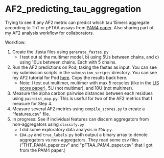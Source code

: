 # AF2_predicting_tau_aggregation
Trying to see if any AF2 metric can predict which tau 15mers aggregate according to ThT or pFTAA assays from [PAM4 paper](https://www.nature.com/articles/s41467-024-45429-2/figures/1).
Also sharing part of my AF2 analysis workflow for collaborators.

Workflow:
1) Create the .fasta files using `generate_fastas.py`
   - I test out a) the multimer model, b) using 5Us between chains, and c) using 10Us between chains. Each with 5 chains.
2) Run the AF2 predictions on Pod, taking the fastas as input. You can see my submission scripts in the `submission_scripts` directory. You can see my AF2 tutorial for Pod [here](https://roamresearch.com/#/app/SamLobo/page/oF3yTZG6x). Copy the results back here.
   - Note: I test out multimer, multimer with max 5 recycles (like in the [LIS score paper](https://www.biorxiv.org/content/10.1101/2024.02.19.580970v1.full.pdf)), 5U (not multimer), and 10U (not multimer).
3) Measure the alpha carbon pairwise distances between each residues using `pairdist_map.py`. This is useful for two of the AF2 metrics that I measure for Step 4.
4) Measure several AF2 metrics using `compile_scores.py` to create a "features.csv" file.
5) In progress: See if individual features can discern aggregators from non-aggregators using `classify.py`
   - I did some exploratory data analysis in `EDA.py`.
   - `EDA.py` and `true_labels.py` both output a binary array to denote aggregators vs non-aggregators. They read some csv files ("THT_PAM4_paper.csv" and "pFTAA_PAM4_paper.csv" that I got from the PAM4 paper.)

